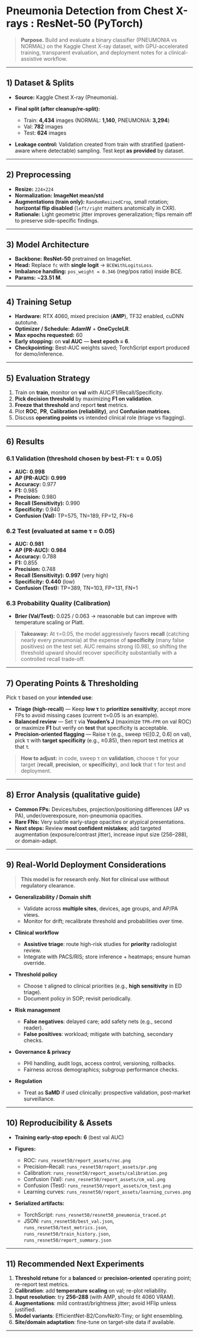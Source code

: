 

# Pneumonia Detection from Chest X-rays : ResNet-50 (PyTorch)

> **Purpose.** Build and evaluate a binary classifier (PNEUMONIA vs NORMAL) on the Kaggle Chest X-ray dataset, with GPU-accelerated training, transparent evaluation, and deployment notes for a clinical-assistive workflow.

---

## 1) Dataset & Splits

* **Source:** Kaggle Chest X-ray (Pneumonia).
* **Final split (after cleanup/re-split):**

  * Train: **4,434** images (NORMAL: **1,140**, PNEUMONIA: **3,294**)
  * Val: **782** images
  * Test: **624** images
* **Leakage control:** Validation created from train with stratified (patient-aware where detectable) sampling. Test kept **as provided** by dataset.

---

## 2) Preprocessing

* **Resize:** `224×224`
* **Normalization:** **ImageNet mean/std**
* **Augmentations (train only):** `RandomResizedCrop`, small rotation; **horizontal flip disabled** (`left/right` matters anatomically in CXR).
* **Rationale:** Light geometric jitter improves generalization; flips remain off to preserve side-specific findings.

---

## 3) Model Architecture

* **Backbone:** **ResNet-50** pretrained on ImageNet.
* **Head:** Replace `fc` with **single logit** → `BCEWithLogitsLoss`.
* **Imbalance handling:** `pos_weight = 0.346` (neg/pos ratio) inside BCE.
* **Params:** ~**23.51 M**.

---

## 4) Training Setup

* **Hardware:** RTX 4060, mixed precision (**AMP**), TF32 enabled, cuDNN autotune.
* **Optimizer / Schedule:** **AdamW** + **OneCycleLR**.
* **Max epochs requested:** 60
* **Early stopping:** on **val AUC** — **best epoch = 6**.
* **Checkpointing:** Best-AUC weights saved; TorchScript export produced for demo/inference.

---

## 5) Evaluation Strategy

1. Train on **train**, monitor on **val** with AUC/F1/Recall/Specificity.
2. **Pick decision threshold** by maximizing **F1 on validation**.
3. **Freeze that threshold** and report **test** metrics.
4. Plot **ROC**, **PR**, **Calibration (reliability)**, and **Confusion matrices**.
5. Discuss **operating points** vs intended clinical role (triage vs flagging).

---

## 6) Results

### 6.1 Validation (threshold chosen by best-F1: **τ = 0.05**)

* **AUC:** **0.998**
* **AP (PR-AUC):** **0.999**
* **Accuracy:** 0.977
* **F1:** 0.985
* **Precision:** 0.980
* **Recall (Sensitivity):** 0.990
* **Specificity:** 0.940
* **Confusion (Val):** TP=575, TN=189, FP=12, FN=6

### 6.2 Test (evaluated at same **τ = 0.05**)

* **AUC:** **0.981**
* **AP (PR-AUC):** **0.984**
* **Accuracy:** 0.788
* **F1:** 0.855
* **Precision:** 0.748
* **Recall (Sensitivity):** **0.997** (very high)
* **Specificity:** **0.440** (low)
* **Confusion (Test):** TP=389, TN=103, FP=131, FN=1

### 6.3 Probability Quality (Calibration)

* **Brier (Val/Test):** 0.025 / 0.063 → reasonable but can improve with temperature scaling or Platt.

> **Takeaway:** At τ=0.05, the model aggressively favors **recall** (catching nearly every pneumonia) at the expense of **specificity** (many false positives) on the test set. AUC remains strong (0.98), so shifting the threshold upward should recover specificity substantially with a controlled recall trade-off.

---

## 7) Operating Points & Thresholding

Pick τ based on your **intended use**:

* **Triage (high-recall)** — Keep **low τ** to **prioritize sensitivity**; accept more FPs to avoid missing cases (current τ=0.05 is an example).
* **Balanced review** — Set τ via **Youden’s J** (maximize `TPR−FPR` on val ROC) or maximize **F1** but verify on **test** that specificity is acceptable.
* **Precision-oriented flagging** — Raise τ (e.g., sweep τ∈[0.2, 0.6] on val), pick τ with **target specificity** (e.g., ≥0.85), then report test metrics at that τ.

> **How to adjust:** in code, sweep τ on **validation**, choose τ for your target (**recall**, **precision**, or **specificity**), and **lock** that τ for test and deployment.

---

## 8) Error Analysis (qualitative guide)

* **Common FPs:** Devices/tubes, projection/positioning differences (AP vs PA), under/overexposure, non-pneumonia opacities.
* **Rare FNs:** Very subtle early-stage opacities or atypical presentations.
* **Next steps:** Review **most confident mistakes**; add targeted augmentation (exposure/contrast jitter), increase input size (256–288), or domain-adapt.

---

## 9) Real-World Deployment Considerations

> **This model is for research only. Not for clinical use without regulatory clearance.**

* **Generalizability / Domain shift**

  * Validate across **multiple sites**, devices, age groups, and AP/PA views.
  * Monitor for drift; recalibrate threshold and probabilities over time.
* **Clinical workflow**

  * **Assistive triage**: route high-risk studies for **priority** radiologist review.
  * Integrate with PACS/RIS; store inference + heatmaps; ensure human override.
* **Threshold policy**

  * Choose τ aligned to clinical priorities (e.g., **high sensitivity** in ED triage).
  * Document policy in SOP; revisit periodically.
* **Risk management**

  * **False negatives**: delayed care; add safety nets (e.g., second reader).
  * **False positives**: workload; mitigate with batching, secondary checks.
* **Governance & privacy**

  * PHI handling, audit logs, access control, versioning, rollbacks.
  * Fairness across demographics; subgroup performance checks.
* **Regulation**

  * Treat as **SaMD** if used clinically: prospective validation, post-market surveillance.

---

## 10) Reproducibility & Assets

* **Training early-stop epoch:** **6** (best val AUC)
* **Figures:**

  * ROC: `runs_resnet50/report_assets/roc.png`
  * Precision–Recall: `runs_resnet50/report_assets/pr.png`
  * Calibration: `runs_resnet50/report_assets/calibration.png`
  * Confusion (Val): `runs_resnet50/report_assets/cm_val.png`
  * Confusion (Test): `runs_resnet50/report_assets/cm_test.png`
  * Learning curves: `runs_resnet50/report_assets/learning_curves.png`
* **Serialized artifacts:**

  * TorchScript: `runs_resnet50/resnet50_pneumonia_traced.pt`
  * JSON: `runs_resnet50/best_val.json`, `runs_resnet50/test_metrics.json`, `runs_resnet50/train_history.json`, `runs_resnet50/report_summary.json`

---

## 11) Recommended Next Experiments

1. **Threshold retune** for a **balanced** or **precision-oriented** operating point; re-report test metrics.
2. **Calibration**: add **temperature scaling** on val; re-plot reliability.
3. **Input resolution**: try **256–288** (with AMP, should fit 4060 VRAM).
4. **Augmentations**: mild contrast/brightness jitter; avoid HFlip unless justified.
5. **Model variants**: EfficientNet-B2/ConvNeXt-Tiny; or light ensembling.
6. **Site/domain adaptation**: fine-tune on target-site data if available.

---

